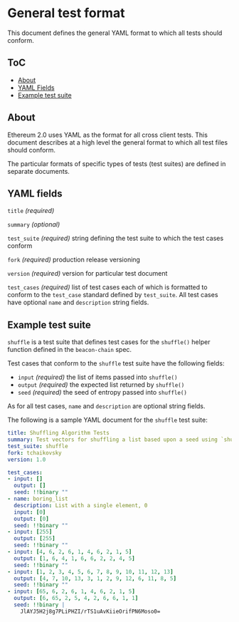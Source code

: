 # General test format

This document defines the general YAML format to which all tests should conform.

## ToC

* [About](#about)
* [YAML Fields](#yaml-fields)
* [Example test suite](#example-test-suite)

## About
Ethereum 2.0 uses YAML as the format for all cross client tests. This document describes at a high level the general format to which all test files should conform.

The particular formats of specific types of tests (test suites) are defined in separate documents.

## YAML fields
`title` _(required)_

`summary` _(optional)_

`test_suite` _(required)_ string defining the test suite to which the test cases conform

`fork` _(required)_ production release versioning

`version` _(required)_ version for particular test document

`test_cases` _(required)_ list of test cases each of which is formatted to conform to the `test_case` standard defined by `test_suite`. All test cases have optional `name` and `description` string fields.

## Example test suite
`shuffle` is a test suite that defines test cases for the `shuffle()` helper function defined in the `beacon-chain` spec.

Test cases that conform to the `shuffle` test suite have the following fields:

* `input` _(required)_ the list of items passed into `shuffle()`
* `output` _(required)_ the expected list returned by `shuffle()`
* `seed` _(required)_ the seed of entropy passed into `shuffle()`

As for all test cases, `name` and `description` are optional string fields.

The following is a sample YAML document for the `shuffle` test suite:

```yaml
title: Shuffling Algorithm Tests
summary: Test vectors for shuffling a list based upon a seed using `shuffle`
test_suite: shuffle
fork: tchaikovsky
version: 1.0

test_cases:
- input: []
  output: []
  seed: !!binary ""
- name: boring_list
  description: List with a single element, 0
  input: [0]
  output: [0]
  seed: !!binary ""
- input: [255]
  output: [255]
  seed: !!binary ""
- input: [4, 6, 2, 6, 1, 4, 6, 2, 1, 5]
  output: [1, 6, 4, 1, 6, 6, 2, 2, 4, 5]
  seed: !!binary ""
- input: [1, 2, 3, 4, 5, 6, 7, 8, 9, 10, 11, 12, 13]
  output: [4, 7, 10, 13, 3, 1, 2, 9, 12, 6, 11, 8, 5]
  seed: !!binary ""
- input: [65, 6, 2, 6, 1, 4, 6, 2, 1, 5]
  output: [6, 65, 2, 5, 4, 2, 6, 6, 1, 1]
  seed: !!binary |
    JlAYJ5H2j8g7PLiPHZI/rTS1uAvKiieOrifPN6Moso0=
```